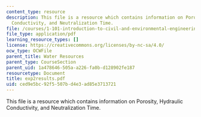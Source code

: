 ```yaml
---
content_type: resource
description: This file is a resource which contains information on Porosity, Hydraulic
  Conductivity, and Neutralization Time.
file: /courses/1-101-introduction-to-civil-and-environmental-engineering-design-i-fall-2006/ced9e5bc92f5507bd4e3ad85e3713721_exp2results.pdf
file_type: application/pdf
learning_resource_types: []
license: https://creativecommons.org/licenses/by-nc-sa/4.0/
ocw_type: OCWFile
parent_title: Water Resources
parent_type: CourseSection
parent_uid: 1a478646-505a-a226-fa0b-d128902fe187
resourcetype: Document
title: exp2results.pdf
uid: ced9e5bc-92f5-507b-d4e3-ad85e3713721
---
```

This file is a resource which contains information on Porosity, Hydraulic Conductivity, and Neutralization Time.